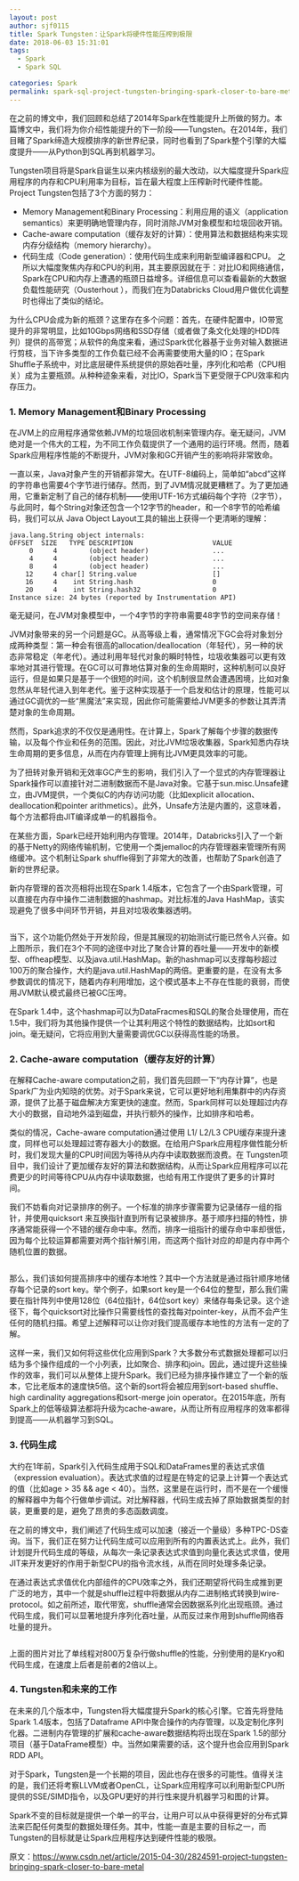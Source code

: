 ```yaml
---
layout: post
author: sjf0115
title: Spark Tungsten：让Spark将硬件性能压榨到极限
date: 2018-06-03 15:31:01
tags:
  - Spark
  - Spark SQL

categories: Spark
permalink: spark-sql-project-tungsten-bringing-spark-closer-to-bare-metal
---
```


在之前的博文中，我们回顾和总结了2014年Spark在性能提升上所做的努力。本篇博文中，我们将为你介绍性能提升的下一阶段——Tungsten。在2014年，我们目睹了Spark缔造大规模排序的新世界纪录，同时也看到了Spark整个引擎的大幅度提升——从Python到SQL再到机器学习。

Tungsten项目将是Spark自诞生以来内核级别的最大改动，以大幅度提升Spark应用程序的内存和CPU利用率为目标，旨在最大程度上压榨新时代硬件性能。Project Tungsten包括了3个方面的努力：
- Memory Management和Binary Processing：利用应用的语义（application semantics）来更明确地管理内存，同时消除JVM对象模型和垃圾回收开销。
- Cache-aware computation（缓存友好的计算）：使用算法和数据结构来实现内存分级结构（memory hierarchy）。
- 代码生成（Code generation）：使用代码生成来利用新型编译器和CPU。
之所以大幅度聚焦内存和CPU的利用，其主要原因就在于：对比IO和网络通信，Spark在CPU和内存上遭遇的瓶颈日益增多。详细信息可以查看最新的大数据负载性能研究（Ousterhout ），而我们在为Databricks Cloud用户做优化调整时也得出了类似的结论。

为什么CPU会成为新的瓶颈？这里存在多个问题：首先，在硬件配置中，IO带宽提升的非常明显，比如10Gbps网络和SSD存储（或者做了条文化处理的HDD阵列）提供的高带宽；从软件的角度来看，通过Spark优化器基于业务对输入数据进行剪枝，当下许多类型的工作负载已经不会再需要使用大量的IO；在Spark Shuffle子系统中，对比底层硬件系统提供的原始吞吐量，序列化和哈希（CPU相关）成为主要瓶颈。从种种迹象来看，对比IO，Spark当下更受限于CPU效率和内存压力。

### 1. Memory Management和Binary Processing

在JVM上的应用程序通常依赖JVM的垃圾回收机制来管理内存。毫无疑问，JVM绝对是一个伟大的工程，为不同工作负载提供了一个通用的运行环境。然而，随着Spark应用程序性能的不断提升，JVM对象和GC开销产生的影响将非常致命。

一直以来，Java对象产生的开销都非常大。在UTF-8编码上，简单如“abcd”这样的字符串也需要4个字节进行储存。然而，到了JVM情况就更糟糕了。为了更加通用，它重新定制了自己的储存机制——使用UTF-16方式编码每个字符（2字节），与此同时，每个String对象还包含一个12字节的header，和一个8字节的哈希编码，我们可以从 Java Object Layout工具的输出上获得一个更清晰的理解：
```
java.lang.String object internals:
OFFSET  SIZE   TYPE DESCRIPTION                    VALUE
     0     4        (object header)                ...
     4     4        (object header)                ...
     8     4        (object header)                ...
    12     4 char[] String.value                   []
    16     4    int String.hash                    0
    20     4    int String.hash32                  0
Instance size: 24 bytes (reported by Instrumentation API)
```
毫无疑问，在JVM对象模型中，一个4字节的字符串需要48字节的空间来存储！

JVM对象带来的另一个问题是GC。从高等级上看，通常情况下GC会将对象划分成两种类型：第一种会有很高的allocation/deallocation（年轻代），另一种的状态非常稳定（年老代）。通过利用年轻代对象的瞬时特性，垃圾收集器可以更有效率地对其进行管理。在GC可以可靠地估算对象的生命周期时，这种机制可以良好运行，但是如果只是基于一个很短的时间，这个机制很显然会遭遇困境，比如对象忽然从年轻代进入到年老代。鉴于这种实现基于一个启发和估计的原理，性能可以通过GC调优的一些“黑魔法”来实现，因此你可能需要给JVM更多的参数让其弄清楚对象的生命周期。

然而，Spark追求的不仅仅是通用性。在计算上，Spark了解每个步骤的数据传输，以及每个作业和任务的范围。因此，对比JVM垃圾收集器，Spark知悉内存块生命周期的更多信息，从而在内存管理上拥有比JVM更具效率的可能。

为了扭转对象开销和无效率GC产生的影响，我们引入了一个显式的内存管理器让Spark操作可以直接针对二进制数据而不是Java对象。它基于sun.misc.Unsafe建立，由JVM提供，一个类似C的内存访问功能（比如explicit allocation、deallocation和pointer arithmetics）。此外，Unsafe方法是内置的，这意味着，每个方法都将由JIT编译成单一的机器指令。

在某些方面，Spark已经开始利用内存管理。2014年，Databricks引入了一个新的基于Netty的网络传输机制，它使用一个类jemalloc的内存管理器来管理所有网络缓冲。这个机制让Spark shuffle得到了非常大的改善，也帮助了Spark创造了新的世界纪录。

新内存管理的首次亮相将出现在Spark 1.4版本，它包含了一个由Spark管理，可以直接在内存中操作二进制数据的hashmap。对比标准的Java HashMap，该实现避免了很多中间环节开销，并且对垃圾收集器透明。

![]()

当下，这个功能仍然处于开发阶段，但是其展现的初始测试行能已然令人兴奋。如上图所示，我们在3个不同的途径中对比了聚合计算的吞吐量——开发中的新模型、offheap模型、以及java.util.HashMap。新的hashmap可以支撑每秒超过100万的聚合操作，大约是java.util.HashMap的两倍。更重要的是，在没有太多参数调优的情况下，随着内存利用增加，这个模式基本上不存在性能的衰弱，而使用JVM默认模式最终已被GC压垮。

在Spark 1.4中，这个hashmap可以为DataFracmes和SQL的聚合处理使用，而在1.5中，我们将为其他操作提供一个让其利用这个特性的数据结构，比如sort和join。毫无疑问，它将应用到大量需要调优GC以获得高性能的场景。

### 2. Cache-aware computation（缓存友好的计算）

在解释Cache-aware computation之前，我们首先回顾一下“内存计算”，也是Spark广为业内知晓的优势。对于Spark来说，它可以更好地利用集群中的内存资源，提供了比基于磁盘解决方案更快的速度。然而，Spark同样可以处理超过内存大小的数据，自动地外溢到磁盘，并执行额外的操作，比如排序和哈希。

类似的情况，Cache-aware computation通过使用 L1/ L2/L3 CPU缓存来提升速度，同样也可以处理超过寄存器大小的数据。在给用户Spark应用程序做性能分析时，我们发现大量的CPU时间因为等待从内存中读取数据而浪费。在 Tungsten项目中，我们设计了更加缓存友好的算法和数据结构，从而让Spark应用程序可以花费更少的时间等待CPU从内存中读取数据，也给有用工作提供了更多的计算时间。

我们不妨看向对记录排序的例子。一个标准的排序步骤需要为记录储存一组的指针，并使用quicksort 来互换指针直到所有记录被排序。基于顺序扫描的特性，排序通常能获得一个不错的缓存命中率。然而，排序一组指针的缓存命中率却很低，因为每个比较运算都需要对两个指针解引用，而这两个指针对应的却是内存中两个随机位置的数据。

![]()

那么，我们该如何提高排序中的缓存本地性？其中一个方法就是通过指针顺序地储存每个记录的sort key。举个例子，如果sort key是一个64位的整型，那么我们需要在指针阵列中使用128位（64位指针，64位sort key）来储存每条记录。这个途径下，每个quicksort对比操作只需要线性的查找每对pointer-key，从而不会产生任何的随机扫描。希望上述解释可以让你对我们提高缓存本地性的方法有一定的了解。

这样一来，我们又如何将这些优化应用到Spark？大多数分布式数据处理都可以归结为多个操作组成的一个小列表，比如聚合、排序和join。因此，通过提升这些操作的效率，我们可以从整体上提升Spark。我们已经为排序操作建立了一个新的版本，它比老版本的速度快5倍。这个新的sort将会被应用到sort-based shuffle、high cardinality aggregations和sort-merge join operator。在2015年底，所有Spark上的低等级算法都将升级为cache-aware，从而让所有应用程序的效率都得到提高——从机器学习到SQL。

### 3. 代码生成

大约在1年前，Spark引入代码生成用于SQL和DataFrames里的表达式求值（expression evaluation）。表达式求值的过程是在特定的记录上计算一个表达式的值（比如age > 35 && age < 40）。当然，这里是在运行时，而不是在一个缓慢的解释器中为每个行做单步调试。对比解释器，代码生成去掉了原始数据类型的封装，更重要的是，避免了昂贵的多态函数调度。

在之前的博文中，我们阐述了代码生成可以加速（接近一个量级）多种TPC-DS查询。当下，我们正在努力让代码生成可以应用到所有的内置表达式上。此外，我们计划提升代码生成的等级，从每次一条记录表达式求值到向量化表达式求值，使用JIT来开发更好的作用于新型CPU的指令流水线，从而在同时处理多条记录。

在通过表达式求值优化内部组件的CPU效率之外，我们还期望将代码生成推到更广泛的地方，其中一个就是shuffle过程中将数据从内存二进制格式转换到wire-protocol。如之前所述，取代带宽，shuffle通常会因数据系列化出现瓶颈。通过代码生成，我们可以显著地提升序列化吞吐量，从而反过来作用到shuffle网络吞吐量的提升。

![]()

上面的图片对比了单线程对800万复杂行做shuffle的性能，分别使用的是Kryo和代码生成，在速度上后者是前者的2倍以上。

### 4. Tungsten和未来的工作

在未来的几个版本中，Tungsten将大幅度提升Spark的核心引擎。它首先将登陆Spark 1.4版本，包括了Dataframe API中聚合操作的内存管理，以及定制化序列化器。二进制内存管理的扩展和cache-aware数据结构将出现在Spark 1.5的部分项目（基于DataFrame模型）中。当然如果需要的话，这个提升也会应用到Spark RDD API。

对于Spark，Tungsten是一个长期的项目，因此也存在很多的可能性。值得关注的是，我们还将考察LLVM或者OpenCL，让Spark应用程序可以利用新型CPU所提供的SSE/SIMD指令，以及GPU更好的并行性来提升机器学习和图的计算。

Spark不变的目标就是提供一个单一的平台，让用户可以从中获得更好的分布式算法来匹配任何类型的数据处理任务。其中，性能一直是主要的目标之一，而Tungsten的目标就是让Spark应用程序达到硬件性能的极限。

原文：https://www.csdn.net/article/2015-04-30/2824591-project-tungsten-bringing-spark-closer-to-bare-metal
